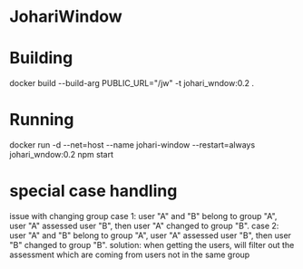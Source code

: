 # JohariWindow

# Building
docker build --build-arg PUBLIC_URL="/jw" -t johari_wndow:0.2 .

# Running
docker run -d --net=host --name johari-window --restart=always johari_wndow:0.2 npm start

# special case handling
issue with changing group
case 1: user "A" and "B" belong to group "A", user "A" assessed user "B", then user "A" changed to  group "B".
case 2: user "A" and "B" belong to group "A", user "A" assessed user "B", then user "B" changed to  group "B".
solution: when getting the users, will filter out the assessment which are coming from users not in the same group